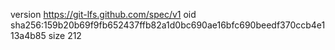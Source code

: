 version https://git-lfs.github.com/spec/v1
oid sha256:159b20b69f9fb652437ffb82a1d0bc690ae16bfc690beedf370ccb4e113a4b85
size 212
